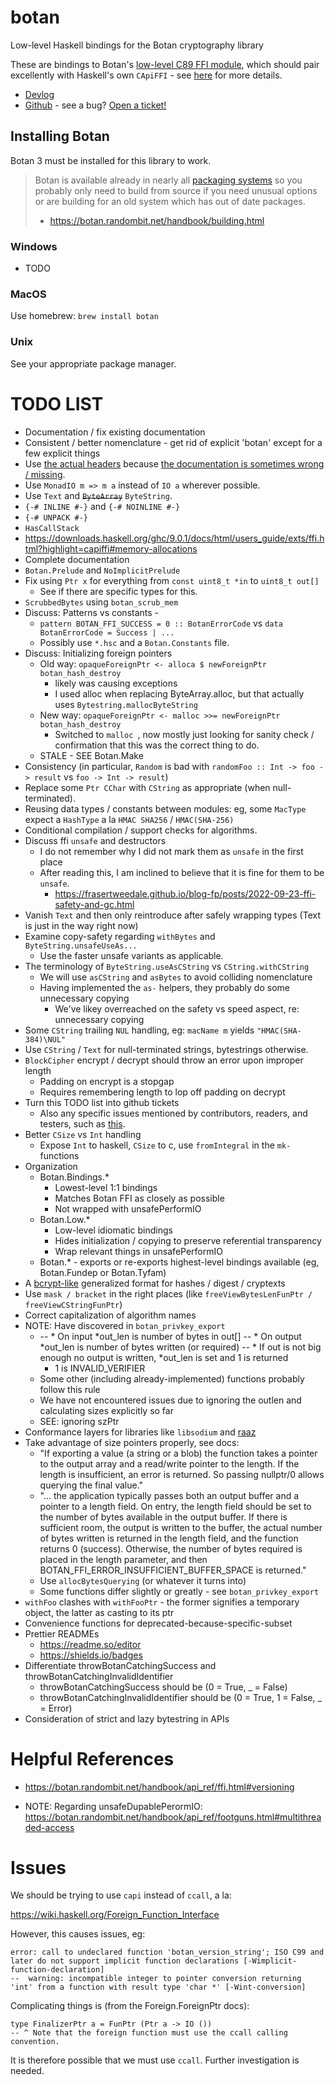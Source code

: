 # botan

Low-level Haskell bindings for the Botan cryptography library

These are bindings to Botan's [low-level C89 FFI module](https://botan.randombit.net/handbook/api_ref/ffi.html), which should pair excellently with Haskell's own `CApiFFI` - see [here](https://downloads.haskell.org/ghc/9.0.1/docs/html/users_guide/exts/ffi.html?highlight=capiffi#extension-CApiFFI) for more details.

- [Devlog](https://discourse.haskell.org/t/botan-bindings-devlog/6855?u=apothecalabs)
- [Github](https://github.com/apotheca/botan) - see a bug? [Open a ticket!](https://github.com/apotheca/botan/issues/new)

## Installing Botan

Botan 3 must be installed for this library to work.

> Botan is available already in nearly all [packaging systems](https://repology.org/project/botan/versions) so you probably only need to build from source if you need unusual options or are building for an old system which has out of date packages.
>
> - https://botan.randombit.net/handbook/building.html

### Windows

- TODO

### MacOS

Use homebrew: `brew install botan`

### Unix

See your appropriate package manager.

# TODO LIST

- Documentation / fix existing documentation
- Consistent / better nomenclature - get rid of explicit 'botan' except for a few explicit things
- Use [the actual headers](https://github.com/randombit/botan/blob/release-3/src/lib/ffi/ffi.h) because [the documentation is sometimes wrong / missing](https://botan.randombit.net/handbook/api_ref/ffi.html).
- Use `MonadIO m => m a` instead of `IO a` wherever possible.
- Use `Text` and ~~`ByteArray`~~ `ByteString`.
- `{-# INLINE #-}` and `{-# NOINLINE #-}`
- `{-# UNPACK #-}`
- `HasCallStack`
- https://downloads.haskell.org/ghc/9.0.1/docs/html/users_guide/exts/ffi.html?highlight=capiffi#memory-allocations
- Complete documentation
- `Botan.Prelude` and `NoImplicitPrelude`
- Fix using `Ptr x` for everything from `const uint8_t *in` to `uint8_t out[]`
    - See if there are specific types for this.
- `ScrubbedBytes` using `botan_scrub_mem`
- Discuss: Patterns vs constants - 
    - `pattern BOTAN_FFI_SUCCESS = 0 :: BotanErrorCode` vs `data BotanErrorCode = Success | ...`
    - Possibly use `*.hsc` and a `Botan.Constants` file.
- Discuss: Initializing foreign pointers
    - Old way: `opaqueForeignPtr <- alloca $ newForeignPtr botan_hash_destroy`
        - likely was causing exceptions
        - I used alloc when replacing ByteArray.alloc, but that actually uses `Bytestring.mallocByteString`
    - New way: `opaqueForeignPtr <- malloc >>= newForeignPtr botan_hash_destroy`
        - Switched to `malloc `, now mostly just looking for sanity check / confirmation that this was the correct thing to do.
    - STALE - SEE Botan.Make
- Consistency (in particular, `Random` is bad with `randomFoo :: Int -> foo -> result` vs `foo -> Int -> result`)
- Replace some `Ptr CChar` with `CString` as appropriate (when null-terminated).
- Reusing data types / constants between modules: eg, some `MacType` expect a `HashType` a la `HMAC SHA256` / `HMAC(SHA-256)`
- Conditional compilation / support checks for algorithms.
- Discuss ffi `unsafe` and destructors
    - I do not remember why I did not mark them as `unsafe` in the first place
    - After reading this, I am inclined to believe that it is fine for them to be `unsafe`.
        - https://frasertweedale.github.io/blog-fp/posts/2022-09-23-ffi-safety-and-gc.html
- Vanish `Text` and then only reintroduce after safely wrapping types (Text is just in the way right now)
- Examine copy-safety regarding `withBytes` and `ByteString.unsafeUseAs...`
    - Use the faster unsafe variants as applicable.
- The terminology of `ByteString.useAsCString` vs `CString.withCString`
    - We will use `asCString` and `asBytes` to avoid colliding nomenclature
    - Having implemented the `as-` helpers, they probably do some unnecessary copying
        - We've likey overreached on the safety vs speed aspect, re: unnecessary copying
- Some `CString` trailing `NUL` handling, eg: `macName m` yields `"HMAC(SHA-384)\NUL"`
- Use `CString` / `Text` for null-terminated strings, bytestrings otherwise.
- `BlockCipher` encrypt / decrypt should throw an error upon improper length
    - Padding on encrypt is a stopgap
    - Requires remembering length to lop off padding on decrypt
- Turn this TODO list into github tickets
    - Also any specific issues mentioned by contributors, readers, and testers, such as [this](https://discourse.haskell.org/t/botan-bindings-devlog/6855/30?u=apothecalabs).
- Better `CSize` vs `Int` handling
    - Expose `Int` to haskell, `CSize` to c, use `fromIntegral` in the `mk-` functions
- Organization
    - Botan.Bindings.*
        - Lowest-level 1:1 bindings
        - Matches Botan FFI as closely as possible
        - Not wrapped with unsafePerformIO
    - Botan.Low.*
        - Low-level idiomatic bindings
        - Hides initialization / copying to preserve referential transparency
        - Wrap relevant things in unsafePerformIO
    - Botan.* - exports or re-exports highest-level bindings available (eg, Botan.Fundep or Botan.Tyfam)
- A [bcrypt-like](https://en.wikipedia.org/wiki/Bcrypt#Description) generalized format for hashes / digest / cryptexts
- Use `mask / bracket` in the right places (like `freeViewBytesLenFunPtr / freeViewCStringFunPtr`)
- Correct capitalization of algorithm names
- NOTE: Have discovered in `botan_privkey_export`
    -   -- * On input *out_len is number of bytes in out[]
        -- * On output *out_len is number of bytes written (or required)
        -- * If out is not big enough no output is written, *out_len is set and 1 is returned
        - 1 is INVALID_VERIFIER
    - Some other (including already-implemented) functions probably follow this rule
    - We have not encountered issues due to ignoring the outlen and calculating sizes explicitly so far
    - SEE: ignoring szPtr
- Conformance layers for libraries like `libsodium` and [raaz](https://hackage.haskell.org/package/raaz)
- Take advantage of size pointers properly, see docs:
    -   "If exporting a value (a string or a blob) the function takes a pointer to the output array and a read/write pointer to the length. If the length is insufficient, an error is returned. So passing nullptr/0 allows querying the final value."
    -   "... the application typically passes both an output buffer and a pointer to a length field. On entry, the length field should be set to the number of bytes available in the output buffer. If there is sufficient room, the output is written to the buffer, the actual number of bytes written is returned in the length field, and the function returns 0 (success). Otherwise, the number of bytes required is placed in the length parameter, and then BOTAN_FFI_ERROR_INSUFFICIENT_BUFFER_SPACE is returned."
    - Use `allocBytesQuerying` (or whatever it turns into)
    - Some functions differ slightly or greatly - see `botan_privkey_export`
- `withFoo` clashes with `withFooPtr` - the former signifies a temporary object, the latter as casting to its ptr
- Convenience functions for deprecated-because-specific-subset
- Prettier READMEs
    - https://readme.so/editor
    - https://shields.io/badges
- Differentiate throwBotanCatchingSuccess and throwBotanCatchingInvalidIdentifier
    - throwBotanCatchingSuccess should be (0 = True, _ = False)
    - throwBotanCatchingInvalidIdentifier should be (0 = True, 1 = False, _ = Error)
- Consideration of strict and lazy bytestring in APIs

# Helpful References

- https://botan.randombit.net/handbook/api_ref/ffi.html#versioning

- NOTE: Regarding unsafeDupablePerormIO: https://botan.randombit.net/handbook/api_ref/footguns.html#multithreaded-access

# Issues

We should be trying to use `capi` instead of `ccall`, a la: 

https://wiki.haskell.org/Foreign_Function_Interface

However, this causes issues, eg:

```
error: call to undeclared function 'botan_version_string'; ISO C99 and later do not support implicit function declarations [-Wimplicit-function-declaration]
--  warning: incompatible integer to pointer conversion returning 'int' from a function with result type 'char *' [-Wint-conversion]
```

Complicating things is (from the Foreign.ForeignPtr docs):

```
type FinalizerPtr a = FunPtr (Ptr a -> IO ())
-- ^ Note that the foreign function must use the ccall calling convention.
```

It is therefore possible that we must use `ccall`. Further investigation is needed.